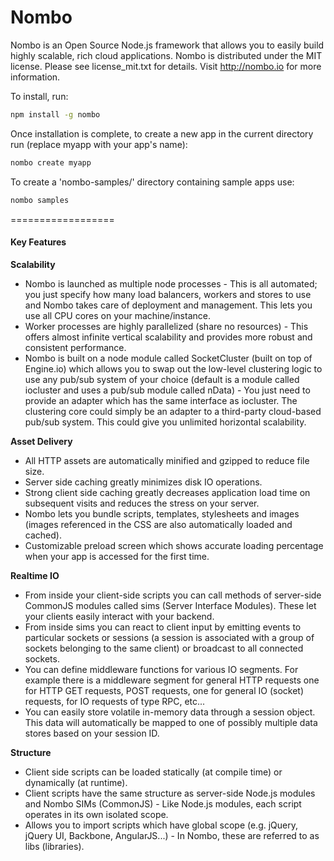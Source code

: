 Nombo
======

Nombo is an Open Source Node.js framework that allows you to easily build highly scalable, rich cloud applications.
Nombo is distributed under the MIT license. Please see license_mit.txt for details. Visit http://nombo.io for more information.

To install, run:

```bash
npm install -g nombo
```

Once installation is complete, to create a new app in the current directory run (replace myapp with your app's name):

```bash
nombo create myapp
```

To create a 'nombo-samples/' directory containing sample apps use:

```bash
nombo samples
```

==================

#### Key Features

**Scalability**
* Nombo is launched as multiple node processes - This is all automated; you just specify how many load balancers, workers and stores to use and Nombo takes care of deployment and management. This lets you use all CPU cores on your machine/instance.
* Worker processes are highly parallelized (share no resources) - This offers almost infinite vertical scalability and provides more robust and consistent performance.
* Nombo is built on a node module called SocketCluster (built on top of Engine.io) which allows you to swap out the low-level clustering logic to use any pub/sub system of your choice (default is a module called iocluster and uses a pub/sub module called nData) - You just need to provide an adapter which has the same interface as iocluster. The clustering core could simply be an adapter to a third-party cloud-based pub/sub system. This could give you unlimited horizontal scalability.

**Asset Delivery**
* All HTTP assets are automatically minified and gzipped to reduce file size.
* Server side caching greatly minimizes disk IO operations.
* Strong client side caching greatly decreases application load time on subsequent visits and reduces the stress on your server.
* Nombo lets you bundle scripts, templates, stylesheets and images (images referenced in the CSS are also automatically loaded and cached).
* Customizable preload screen which shows accurate loading percentage when your app is accessed for the first time.

**Realtime IO**
* From inside your client-side scripts you can call methods of server-side CommonJS modules called sims (Server Interface Modules). These let your clients easily interact with your backend.
* From inside sims you can react to client input by emitting events to particular sockets or sessions (a session is associated with a group of sockets belonging to the same client) or broadcast to all connected sockets.
* You can define middleware functions for various IO segments. For example there is a middleware segment for general HTTP requests one for HTTP GET requests, POST requests, one for general IO (socket) requests, for IO requests of type RPC, etc...
* You can easily store volatile in-memory data through a session object. This data will automatically be mapped to one of possibly multiple data stores based on your session ID.

**Structure**
* Client side scripts can be loaded statically (at compile time) or dynamically (at runtime).
* Client scripts have the same structure as server-side Node.js modules and Nombo SIMs (CommonJS) - Like Node.js modules, each script operates in its own isolated scope.
* Allows you to import scripts which have global scope (e.g. jQuery, jQuery UI, Backbone, AngularJS...) - In Nombo, these are referred to as libs (libraries).